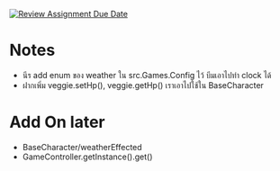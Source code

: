 [![Review Assignment Due Date](https://classroom.github.com/assets/deadline-readme-button-24ddc0f5d75046c5622901739e7c5dd533143b0c8e959d652212380cedb1ea36.svg)](https://classroom.github.com/a/ZpkbBrmt)

# Notes
- นีร add enum ของ weather ใน src.Games.Config ไว้ บีมเอาไปทำ clock ได้
- ฝากเพิ่ม veggie.setHp(), veggie.getHp() เราเอาไปใช้ใน BaseCharacter

# Add On later
- BaseCharacter/weatherEffected
- GameController.getInstance().get()